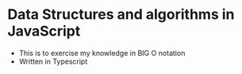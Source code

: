 # Data Structures and algorithms in JavaScript
- This is to exercise my knowledge in BIG O notation 
- Written in Typescript